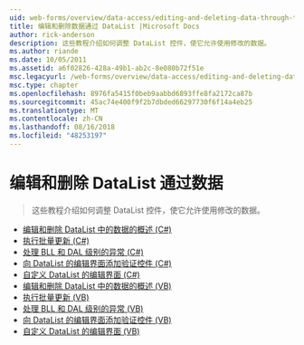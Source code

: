```yaml
---
uid: web-forms/overview/data-access/editing-and-deleting-data-through-the-datalist/index
title: 编辑和删除数据通过 DataList |Microsoft Docs
author: rick-anderson
description: 这些教程介绍如何调整 DataList 控件，使它允许使用修改的数据。
ms.author: riande
ms.date: 10/05/2011
ms.assetid: a6f02826-428a-49b1-ab2c-8e080b72f51e
msc.legacyurl: /web-forms/overview/data-access/editing-and-deleting-data-through-the-datalist
msc.type: chapter
ms.openlocfilehash: 8976fa5415f0beb9aabbd6893ffe8fa2172ca87b
ms.sourcegitcommit: 45ac74e400f9f2b7dbded66297730f6f14a4eb25
ms.translationtype: MT
ms.contentlocale: zh-CN
ms.lasthandoff: 08/16/2018
ms.locfileid: "48253197"
---
```

<a name="editing-and-deleting-data-through-the-datalist"></a>编辑和删除 DataList 通过数据
====================
> 这些教程介绍如何调整 DataList 控件，使它允许使用修改的数据。


- [编辑和删除 DataList 中的数据的概述 (C#)](an-overview-of-editing-and-deleting-data-in-the-datalist-cs.md)
- [执行批量更新 (C#)](performing-batch-updates-cs.md)
- [处理 BLL 和 DAL 级别的异常 (C#)](handling-bll-and-dal-level-exceptions-cs.md)
- [向 DataList 的编辑界面添加验证控件 (C#)](adding-validation-controls-to-the-datalist-s-editing-interface-cs.md)
- [自定义 DataList 的编辑界面 (C#)](customizing-the-datalist-s-editing-interface-cs.md)
- [编辑和删除 DataList 中的数据的概述 (VB)](an-overview-of-editing-and-deleting-data-in-the-datalist-vb.md)
- [执行批量更新 (VB)](performing-batch-updates-vb.md)
- [处理 BLL 和 DAL 级别的异常 (VB)](handling-bll-and-dal-level-exceptions-vb.md)
- [向 DataList 的编辑界面添加验证控件 (VB)](adding-validation-controls-to-the-datalist-s-editing-interface-vb.md)
- [自定义 DataList 的编辑界面 (VB)](customizing-the-datalist-s-editing-interface-vb.md)
